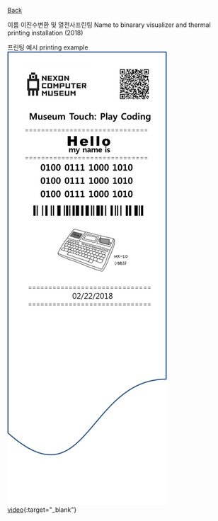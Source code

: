 [Back](../index.md)

이름 이진수변환 및 열전사프린팅 Name to binarary visualizer and thermal printing installation (2018)
  
  
프린팅 예시 printing example
![](../img/n2b_printing_example.png)
[video](https://drive.google.com/file/d/1e2rGc_futrYHMsClwydtaxQa6nLCU-vW/view?usp=sharing){:target="_blank"}
